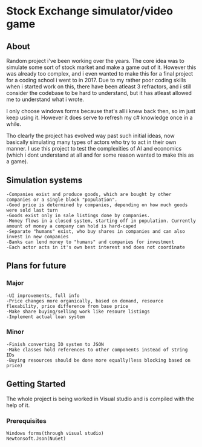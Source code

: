# Stock Exchange simulator/video game
## About

Random project i've been working over the years. The core idea was to simulate some sort of stock market and make a game out of it.
However this was already too complex, and i even wanted to make this for a final project for a coding school i went to in 2017.
Due to my rather poor coding skills when i started work on this, there have been atleast 3 refractors,
and i still consider the codebase to be hard to understand, but it has atleast allowed me to understand what i wrote.

I only choose windows forms because that's all i knew back then, so im just keep using it. However it does serve to refresh my c# knowledge once in a while.

Tho clearly the project has evolved way past such initial ideas, now basically simulating many types of actors who try to act in their own manner.
I use this project to test the complexities of AI and economics (which i dont understand at all and for some reason wanted to make this as a game).


## Simulation systems
```
-Companies exist and produce goods, which are bought by other companies or a single block "population".
-Good price is determined by companies, depending on how much goods were sold last turn
-Goods exist only in sale listings done by companies. 
-Money flows in a closed system, starting off in population. Currently amount of money a company can hold is hard-caped
-Separate "humans" exist, who buy shares in companies and can also invest in new companies
-Banks can lend money to "humans" and companies for investment
-Each actor acts in it's own best interest and does not coordinate
```
## Plans for future
### Major
```
-UI improvements, full info
-Price changes more organically, based on demand, resource flexability, price difference from base price
-Make share buying/selling work like resoure listings
-Implement actual loan system
```
### Minor
```
-Finish converting IO system to JSON
-Make classes hold references to other components instead of string IDs
-Buying resources should be done more equally(less blocking based on price)
```
## Getting Started

The whole project is being worked in Visual studio and is compiled with the help of it.

### Prerequisites

```
Windows forms(through visual studio)
Newtonsoft.Json(NuGet)
```
